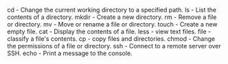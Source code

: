 cd - Change the current working directory to a specified path.
ls - List the contents of a directory.
mkdir - Create a new directory.
rm - Remove a file or directory.
mv - Move or rename a file or directory.
touch - Create a new empty file.
cat - Display the contents of a file.
less - view text files.
file - classify a file's contents.
cp - copy files and directories.
chmod - Change the permissions of a file or directory.
ssh - Connect to a remote server over SSH.
echo - Print a message to the console.

